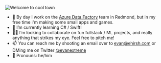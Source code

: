 ![Welcome to cool town](https://i.imgur.com/Lp282rj.gif)

- 🔭 By day I work on the [Azure Data Factory](https://azure.microsoft.com/en-us/services/data-factory/) team in Redmond, but in my free time i'm making some small apps and games.
- 🌱 I’m currently learning C# / Swift!
- 🤝🏻 I’m looking to collaborate on fun fullstack / ML projects, and really anything that strikes my eye. Feel free to pitch me!
- 📫 You can reach me by shooting an email over to [evan@ehirsh.com](mailto:evan@ehirsh.com) or DMing me on Twitter [@evanextreme](https://twitter.com/evanextreme)
- 💬 Pronouns: he/him

